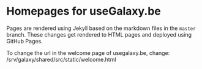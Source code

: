 # Homepages for useGalaxy.be 

Pages are rendered using Jekyll based on the markdown files in the `master` branch.
These changes get rendered to HTML pages and deployed using GitHub Pages.


To change the url in the welcome page of usegalaxy.be, change: /srv/galaxy/shared/src/static/welcome.html
